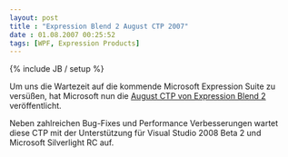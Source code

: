 ```yaml
---
layout: post
title : "Expression Blend 2 August CTP 2007"
date : 01.08.2007 00:25:52
tags: [WPF, Expression Products]
---
```

{% include JB / setup %}

Um uns die Wartezeit auf die kommende Microsoft Expression Suite zu versüßen, hat Microsoft nun die [August CTP von Expression Blend 2](http://www.microsoft.com/expression/products/download.aspx?key=blend2preview) veröffentlicht.

Neben zahlreichen Bug-Fixes und Performance Verbesserungen wartet diese CTP mit der Unterstützung für Visual Studio 2008 Beta 2 und Microsoft Silverlight RC auf.
